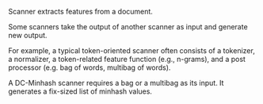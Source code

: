 Scanner extracts features from a document.

Some scanners take the output of another scanner as input and generate new output.

For example, a typical token-oriented scanner often consists of a tokenizer, a normalizer, a token-related feature function (e.g., n-grams), and a post processor (e.g. bag of words, multibag of words).

A DC-Minhash scanner requires a bag or a multibag as its input. It generates a fix-sized list of minhash values. 
